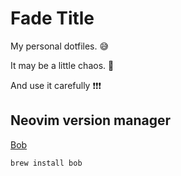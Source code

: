 # Fade Title

My personal dotfiles. 😅

It may be a little chaos. 🚁

And use it carefully ❗❗❗

## Neovim version manager

[Bob](https://github.com/MordechaiHadad/bob)
```bash
brew install bob
```
